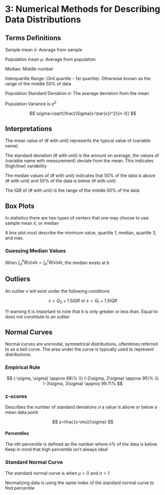 # 3: Numerical Methods for Describing Data Distributions

## Terms Definitions

Sample mean $\bar{x}$: Average from sample

Population mean $\mu$: Average from population

Median: Middle number

Interquartile Range: (3rd quartile - 1st quartile). Otherwise known as the range of the middle 50% of data

Population Standard Deviation $\sigma$: The average deviation from the mean

Population Variance is $\sigma^2$

$$
\sigma=\sqrt{\frac{\Sigma(x-\bar{x})^2}{n-1}}
$$

## Interpretations

The mean value of (# with unit) represents the typical value of (variable name)

The standard deviation (# with unit) is the amount on average, the values of (variable name with measurement) deviate from the mean. This indicates (high/low) variability

The median values of (# with unit) indicates that 50% of the data is above (# with unit) and 50% of the data is below (# with unit)

The IQR of (# with unit) is the range of the middle 50% of the data

## Box Plots

In statistics there are two types of centers that one may choose to use: sample mean $\bar{x}$, or median

A box plot must describe the minimum value, quartile 1, median, quartile 3, and max.

### Guessing Median Values

When $\int_a^bB(x)dx=\int_b^cB(x)dx$, the median exists at $b$

## Outliers

An outlier $x$ will exist under the following conditions

$$
x>Q_3+1.5IQR \text{ or } x<Q_1+1.5IQR
$$

!!! warning
    It is important to note that it is only greater or less than. Equal to does not constitute to an outlier

## Normal Curves

Normal curves are unimodal, symmetrical distributions, oftentimes referred to as a bell curve. The area under the curve is typically used to represent distributions.

### Empirical Rule

$$
(-\sigma, \sigma) \approx 68\%
\\\
(-2\sigma, 2\sigma) \approx 95\%
\\\
(-3\sigma, 3\sigma) \approx 99.7\%
$$

### z-scores

Describes the number of standard deviations $\sigma$ a value is above or below a mean data point

$$
z=\frac{x-\mu}{\sigma}
$$

#### Percentiles

The $n$th percentile is defined as the number where $n\%$ of the data is below. Keep in mind that high percentile isn’t always ideal

### Standard Normal Curve

The standard normal curve is when $\mu=0$ and $\sigma = 1$

Normalizing data is using the same index of the standard normal curve to find percentile